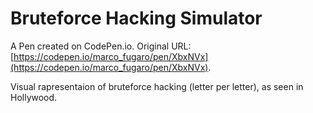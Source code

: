 # Bruteforce Hacking Simulator

A Pen created on CodePen.io. Original URL: [https://codepen.io/marco_fugaro/pen/XbxNVx](https://codepen.io/marco_fugaro/pen/XbxNVx).

Visual rapresentaion of bruteforce hacking (letter per letter), as seen in Hollywood.